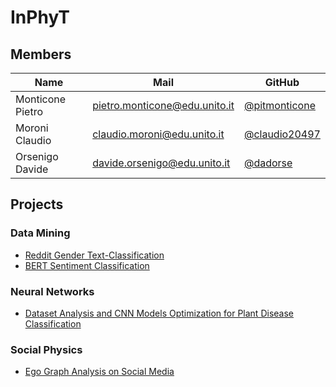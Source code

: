 # InPhyT

## Members 

| Name  | Mail | GitHub |
| ---- | ---- | ---- |
| Monticone Pietro | [pietro.monticone@edu.unito.it](pietro.monticone@edu.unito.it) | [@pitmonticone](https://github.com/pitmonticone) |
| Moroni Claudio | [claudio.moroni@edu.unito.it](claudio.moroni@edu.unito.it) | [@claudio20497](https://github.com/claudio20497) |
| Orsenigo Davide |[davide.orsenigo@edu.unito.it](davide.orsenigo@edu.unito.it) | [@dadorse](https://github.com/dadorse) |

## Projects

### Data Mining 

* [Reddit Gender Text-Classification](https://inphyt.github.io/DataMiningChallange/)
* [BERT Sentiment Classification](https://inphyt.github.io/DataMiningBert/)

### Neural Networks
* [Dataset Analysis and CNN Models Optimization for Plant Disease Classification](https://inphyt.github.io/NeuralNetworksProject/)

### Social Physics

* [Ego Graph Analysis on Social Media](inphyt.github.io/SocialPhysicsProject/)
